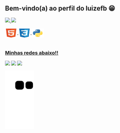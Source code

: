 ## Bem-vindo(a) ao perfil do luizefb 😁

 <div>
   <a href="https://github.com/luizefb">
   <img height="180em" src="https://github-readme-stats.vercel.app/api?username=luizefb&show_icons=true&theme=solarized-light&include_all_commits=true&count_private=true"/>
   <img height="180em" src="https://github-readme-stats.vercel.app/api/top-langs/?username=luizefb&layout=compact&langs_count=6&theme=solarized-light"/>

</div>
<div style="display: inline_block"><br>
  <img align="center" alt="HTML" height="30" width="40" src="https://raw.githubusercontent.com/devicons/devicon/master/icons/html5/html5-original.svg">
  <img align="center" alt="CSS" height="30" width="40" src="https://raw.githubusercontent.com/devicons/devicon/master/icons/css3/css3-original.svg">
  <img align="center" alt="PYTHON" height="30" width="40" src="https://raw.githubusercontent.com/devicons/devicon/master/icons/python/python-original.svg">
</div>
 
 <br>
 
  ### Minhas redes abaixo!!
 
<div> 
  <a href="https://instagram.com/luizefb_" target="_blank"><img src="https://img.shields.io/badge/-Instagram-%23E4405F?style=for-the-badge&logo=instagram&logoColor=white" target="_blank"></a>
  <a href = "luizeduardobaganha@gmail.com"><img src="https://img.shields.io/badge/-Gmail-%23333?style=for-the-badge&logo=gmail&logoColor=white" target="_blank"></a>
  <a href="https://www.linkedin.com/in/" target="_blank"><img src="https://img.shields.io/badge/-LinkedIn-%230077B5?style=for-the-badge&logo=linkedin&logoColor=white" target="_blank"></a> 
 
  ![Snake animation](https://github.com/luizefb/luizefb/blob/output/github-contribution-grid-snake.svg)

</div>
